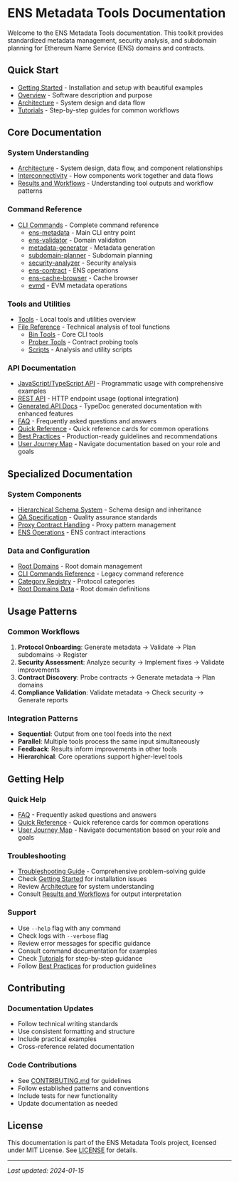 # ENS Metadata Tools Documentation

Welcome to the ENS Metadata Tools documentation. This toolkit provides standardized metadata management, security analysis, and subdomain planning for Ethereum Name Service (ENS) domains and contracts.

## Quick Start

- [Getting Started](Getting-Started.md) - Installation and setup with beautiful examples
- [Overview](Overview.md) - Software description and purpose
- [Architecture](Architecture.md) - System design and data flow
- [Tutorials](Tutorials.md) - Step-by-step guides for common workflows

## Core Documentation

### System Understanding

- [Architecture](Architecture.md) - System design, data flow, and component relationships
- [Interconnectivity](Interconnectivity.md) - How components work together and data flows
- [Results and Workflows](Results-and-Workflows.md) - Understanding tool outputs and workflow patterns

### Command Reference

- [CLI Commands](commands/) - Complete command reference
  - [ens-metadata](commands/ens-metadata.md) - Main CLI entry point
  - [ens-validator](commands/ens-validator.md) - Domain validation
  - [metadata-generator](commands/metadata-generator.md) - Metadata generation
  - [subdomain-planner](commands/subdomain-planner.md) - Subdomain planning
  - [security-analyzer](commands/security-analyzer.md) - Security analysis
  - [ens-contract](commands/ens-contract.md) - ENS operations
  - [ens-cache-browser](commands/ens-cache-browser.md) - Cache browser
  - [evmd](commands/evmd.md) - EVM metadata operations

### Tools and Utilities

- [Tools](Tools.md) - Local tools and utilities overview
- [File Reference](file-reference/) - Technical analysis of tool functions
  - [Bin Tools](file-reference/bin-tools.md) - Core CLI tools
  - [Prober Tools](file-reference/prober-tools.md) - Contract probing tools
  - [Scripts](file-reference/scripts.md) - Analysis and utility scripts

### API Documentation

- [JavaScript/TypeScript API](api/JS-TS.md) - Programmatic usage with comprehensive examples
- [REST API](api/REST.md) - HTTP endpoint usage (optional integration)
- [Generated API Docs](api/) - TypeDoc generated documentation with enhanced features
- [FAQ](api/FAQ.md) - Frequently asked questions and answers
- [Quick Reference](api/Quick-Reference.md) - Quick reference cards for common operations
- [Best Practices](api/Best-Practices.md) - Production-ready guidelines and recommendations
- [User Journey Map](api/User-Journey.md) - Navigate documentation based on your role and goals

## Specialized Documentation

### System Components

- [Hierarchical Schema System](HIERARCHICAL-SCHEMA-SYSTEM.md) - Schema design and inheritance
- [QA Specification](QA-SPECIFICATION.md) - Quality assurance standards
- [Proxy Contract Handling](PROXY-CONTRACT-HANDLING.md) - Proxy pattern management
- [ENS Operations](ENS-OPERATIONS.md) - ENS contract interactions

### Data and Configuration

- [Root Domains](ROOT-DOMAINS.md) - Root domain management
- [CLI Commands Reference](CLI-COMMANDS.md) - Legacy command reference
- [Category Registry](category-registry.json) - Protocol categories
- [Root Domains Data](root-domains.json) - Root domain definitions

## Usage Patterns

### Common Workflows

1. **Protocol Onboarding**: Generate metadata → Validate → Plan subdomains → Register
2. **Security Assessment**: Analyze security → Implement fixes → Validate improvements
3. **Contract Discovery**: Probe contracts → Generate metadata → Plan domains
4. **Compliance Validation**: Validate metadata → Check security → Generate reports

### Integration Patterns

- **Sequential**: Output from one tool feeds into the next
- **Parallel**: Multiple tools process the same input simultaneously
- **Feedback**: Results inform improvements in other tools
- **Hierarchical**: Core operations support higher-level tools

## Getting Help

### Quick Help

- [FAQ](api/FAQ.md) - Frequently asked questions and answers
- [Quick Reference](api/Quick-Reference.md) - Quick reference cards for common operations
- [User Journey Map](api/User-Journey.md) - Navigate documentation based on your role and goals

### Troubleshooting

- [Troubleshooting Guide](Troubleshooting.md) - Comprehensive problem-solving guide
- Check [Getting Started](Getting-Started.md) for installation issues
- Review [Architecture](Architecture.md) for system understanding
- Consult [Results and Workflows](Results-and-Workflows.md) for output interpretation

### Support

- Use `--help` flag with any command
- Check logs with `--verbose` flag
- Review error messages for specific guidance
- Consult command documentation for examples
- Check [Tutorials](Tutorials.md) for step-by-step guidance
- Follow [Best Practices](api/Best-Practices.md) for production guidelines

## Contributing

### Documentation Updates

- Follow technical writing standards
- Use consistent formatting and structure
- Include practical examples
- Cross-reference related documentation

### Code Contributions

- See [CONTRIBUTING.md](../CONTRIBUTING.md) for guidelines
- Follow established patterns and conventions
- Include tests for new functionality
- Update documentation as needed

## License

This documentation is part of the ENS Metadata Tools project, licensed under MIT License. See [LICENSE](../LICENSE) for details.

---

_Last updated: 2024-01-15_
